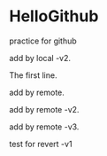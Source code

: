 # HelloGithub
practice for github

add by local -v2.

The first line.

add by remote.

add by remote -v2.

add by remote -v3.

test for revert -v1
